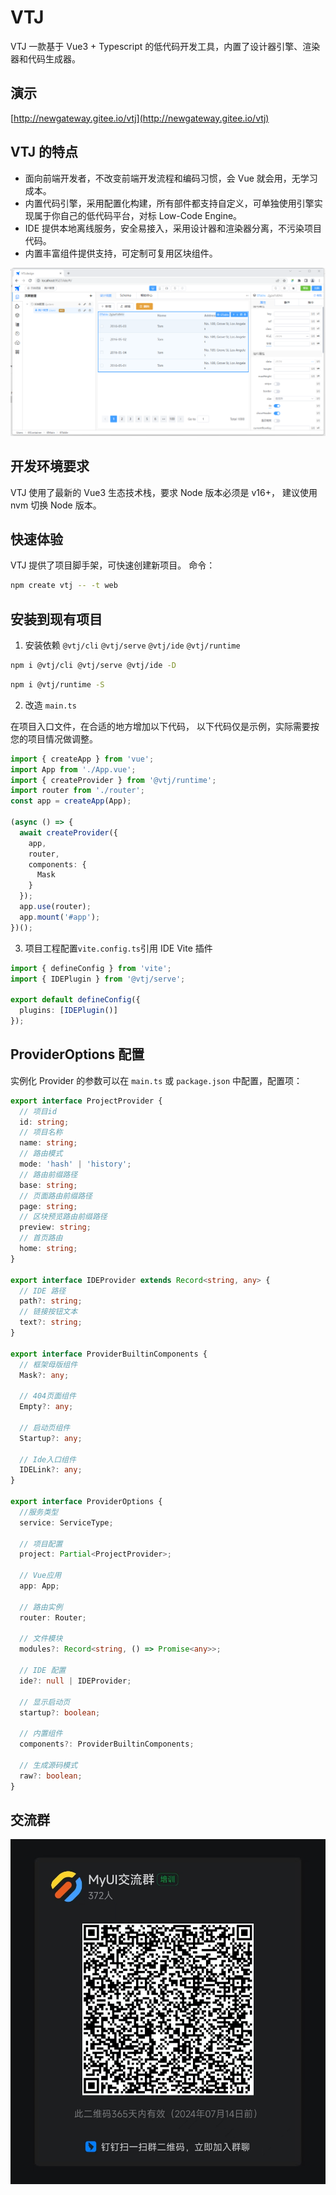 # VTJ

VTJ 一款基于 Vue3 + Typescript 的低代码开发工具，内置了设计器引擎、渲染器和代码生成器。

## 演示

[http://newgateway.gitee.io/vtj](http://newgateway.gitee.io/vtj)

## VTJ 的特点

- 面向前端开发者，不改变前端开发流程和编码习惯，会 Vue 就会用，无学习成本。
- 内置代码引擎，采用配置化构建，所有部件都支持自定义，可单独使用引擎实现属于你自己的低代码平台，对标 Low-Code Engine。
- IDE 提供本地离线服务，安全易接入，采用设计器和渲染器分离，不污染项目代码。
- 内置丰富组件提供支持，可定制可复用区块组件。

![输入图片说明](dev/public/preview.png)

## 开发环境要求

VTJ 使用了最新的 Vue3 生态技术栈，要求 Node 版本必须是 v16+， 建议使用 nvm 切换 Node 版本。

## 快速体验

VTJ 提供了项目脚手架，可快速创建新项目。 命令：

```sh
npm create vtj -- -t web
```

## 安装到现有项目

1. 安装依赖 `@vtj/cli` `@vtj/serve` `@vtj/ide` `@vtj/runtime`

```sh
npm i @vtj/cli @vtj/serve @vtj/ide -D
```

```sh
npm i @vtj/runtime -S
```

2. 改造 `main.ts`

在项目入口文件，在合适的地方增加以下代码， 以下代码仅是示例，实际需要按您的项目情况做调整。

```ts
import { createApp } from 'vue';
import App from './App.vue';
import { createProvider } from '@vtj/runtime';
import router from './router';
const app = createApp(App);

(async () => {
  await createProvider({
    app,
    router,
    components: {
      Mask
    }
  });
  app.use(router);
  app.mount('#app');
})();
```

3.  项目工程配置`vite.config.ts`引用 IDE Vite 插件

```ts
import { defineConfig } from 'vite';
import { IDEPlugin } from '@vtj/serve';

export default defineConfig({
  plugins: [IDEPlugin()]
});
```

## ProviderOptions 配置

实例化 Provider 的参数可以在 `main.ts` 或 `package.json` 中配置，配置项：

```ts
export interface ProjectProvider {
  // 项目id
  id: string;
  // 项目名称
  name: string;
  // 路由模式
  mode: 'hash' | 'history';
  // 路由前缀路径
  base: string;
  // 页面路由前缀路径
  page: string;
  // 区块预览路由前缀路径
  preview: string;
  // 首页路由
  home: string;
}

export interface IDEProvider extends Record<string, any> {
  // IDE 路径
  path?: string;
  // 链接按钮文本
  text?: string;
}

export interface ProviderBuiltinComponents {
  // 框架母版组件
  Mask?: any;

  // 404页面组件
  Empty?: any;

  // 启动页组件
  Startup?: any;

  // Ide入口组件
  IDELink?: any;
}

export interface ProviderOptions {
  //服务类型
  service: ServiceType;

  // 项目配置
  project: Partial<ProjectProvider>;

  // Vue应用
  app: App;

  // 路由实例
  router: Router;

  // 文件模块
  modules?: Record<string, () => Promise<any>>;

  // IDE 配置
  ide?: null | IDEProvider;

  // 显示启动页
  startup?: boolean;

  // 内置组件
  components?: ProviderBuiltinComponents;

  // 生成源码模式
  raw?: boolean;
}
```

## 交流群

![输入图片说明](dev/public/ding.jpg)
